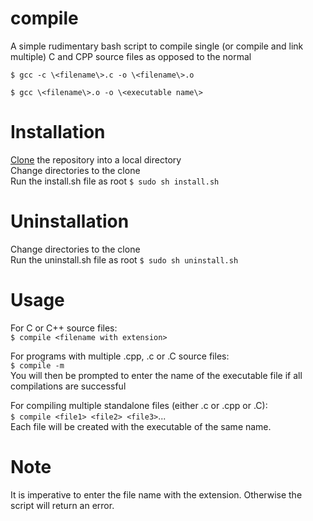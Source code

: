 # compile
A simple rudimentary bash script to compile single (or compile and link multiple) C and CPP source files as opposed to the normal
```
$ gcc -c \<filename\>.c -o \<filename\>.o

$ gcc \<filename\>.o -o \<executable name\>
```
# Installation
[Clone](https://help.github.com/articles/cloning-a-repository/) the repository into a local directory<br/>
Change directories to the clone<br/>
Run the install.sh file as root `$ sudo sh install.sh`<br/>

# Uninstallation
Change directories to the clone<br/>
Run the uninstall.sh file as root `$ sudo sh uninstall.sh`<br/>

# Usage
For C or C++ source files:<br/>
`$ compile <filename with extension>`

For programs with multiple .cpp, .c or .C source files:<br/>
`$ compile -m`<br/>
You will then be prompted to enter the name of the executable file if all compilations are successful<br/>

For compiling multiple standalone files (either .c or .cpp or .C):<br/>
`$ compile <file1> <file2> <file3>`...<br/>
Each file will be created with the executable of the same name.

# Note
It is imperative to enter the file name with the extension. Otherwise the script will return an error.
